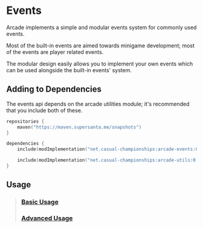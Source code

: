 # Events

Arcade implements a simple and modular events system for commonly used events.

Most of the built-in events are aimed towards minigame development; most of the 
events are player related events.

The modular design easily allows you to implement your own events which can be used
alongside the built-in events' system.

## Adding to Dependencies

The events api depends on the arcade utilities module; it's recommended that you
include both of these.

```kts
repositories {
    maven("https://maven.supersanta.me/snapshots")
}

dependencies {
    include(modImplementation("net.casual-championships:arcade-events:0.3.1-alpha.25+1.21.3")!!)

    include(modImplementation("net.casual-championships:arcade-utils:0.3.1-alpha.25+1.21.3")!!)
}
```

## Usage

> ### [Basic Usage](./basic-usage.md)
> ### [Advanced Usage](./advanced-usage.md)
